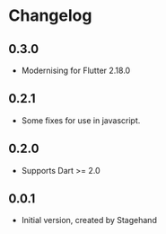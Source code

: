 # Changelog

## 0.3.0
- Modernising for Flutter 2.18.0

## 0.2.1
- Some fixes for use in javascript.

## 0.2.0
- Supports Dart >= 2.0

## 0.0.1
- Initial version, created by Stagehand


